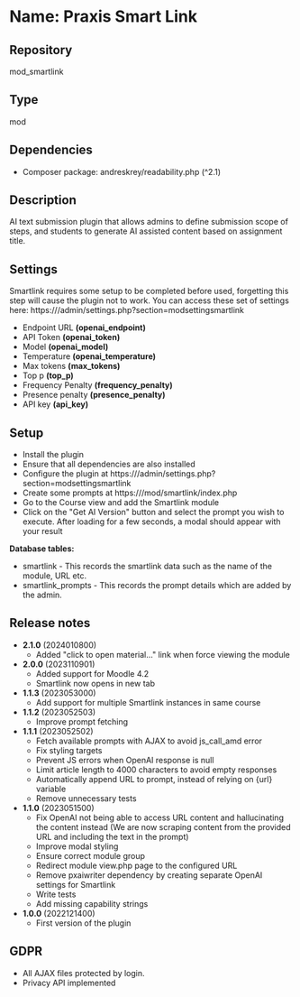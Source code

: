 # Name: Praxis Smart Link

## Repository
mod_smartlink

## Type
mod

## Dependencies
- Composer package: andreskrey/readability.php (^2.1)
## Description
AI text submission plugin that allows admins to define submission scope of steps, and students to generate AI assisted content based on assignment title.

## Settings
Smartlink requires some setup to be completed before used, forgetting this step will cause the plugin not to work.
You can access these set of settings here: https://<site>/admin/settings.php?section=modsettingsmartlink

- Endpoint URL **(openai_endpoint)**
- API Token **(openai_token)**
- Model **(openai_model)**
- Temperature **(openai_temperature)**
- Max tokens **(max_tokens)**
- Top p **(top_p)**
- Frequency Penalty **(frequency_penalty)**
- Presence penalty **(presence_penalty)**
- API key **(api_key)**

## Setup
- Install the plugin
- Ensure that all dependencies are also installed
- Configure the plugin at https://<site>/admin/settings.php?section=modsettingsmartlink
- Create some prompts at https://<site>/mod/smartlink/index.php
- Go to the Course view and add the Smartlink module
- Click on the "Get AI Version" button and select the prompt you wish to execute. After loading for a few seconds, a modal should appear with your result

**Database tables:**
- smartlink - This records the smartlink data such as the name of the module, URL etc.
- smartlink_prompts - This records the prompt details which are added by the admin.

## Release notes
- **2.1.0** (2024010800)
  - Added "click to open material..." link when force viewing the module
- **2.0.0** (2023110901)
  - Added support for Moodle 4.2
  - Smartlink now opens in new tab
- **1.1.3** (2023053000)
  - Add support for multiple Smartlink instances in same course
- **1.1.2** (2023052503)
  - Improve prompt fetching
- **1.1.1** (2023052502)
  - Fetch available prompts with AJAX to avoid js_call_amd error
  - Fix styling targets
  - Prevent JS errors when OpenAI response is null
  - Limit article length to 4000 characters to avoid empty responses
  - Automatically append URL to prompt, instead of relying on {url} variable
  - Remove unnecessary tests
- **1.1.0** (2023051500)
  - Fix OpenAI not being able to access URL content and hallucinating the content instead (We are now scraping content from the provided URL and including the text in the prompt)
  - Improve modal styling
  - Ensure correct module group
  - Redirect module view.php page to the configured URL
  - Remove pxaiwriter dependency by creating separate OpenAI settings for Smartlink
  - Write tests
  - Add missing capability strings
- **1.0.0** (2022121400)
  - First version of the plugin

## GDPR
- All AJAX files protected by login.
- Privacy API implemented

